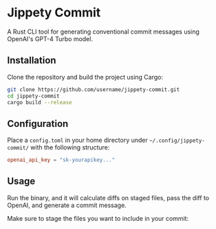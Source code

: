 # Jippety Commit

A Rust CLI tool for generating conventional commit messages using OpenAI's GPT-4 Turbo model.

## Installation

Clone the repository and build the project using Cargo:

```bash
git clone https://github.com/username/jippety-commit.git
cd jippety-commit
cargo build --release
```

## Configuration

Place a `config.toml` in your home directory under `~/.config/jippety-commit/` with the following structure:

```toml
openai_api_key = "sk-yourapikey..."
```

## Usage

Run the binary, and it will calculate diffs on staged files, pass the diff to OpenAI, and generate a commit message.

Make sure to stage the files you want to include in your commit: